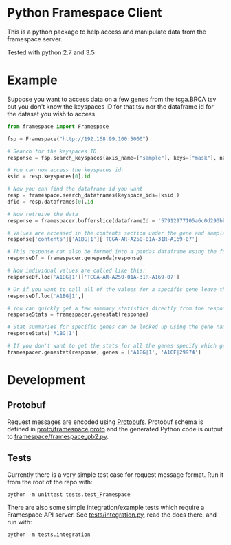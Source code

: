 # Python Framespace Client

This is a python package to help access and manipulate data from the framespace server.

Tested with python 2.7 and 3.5

# Example

Suppose you want to access data on a few genes from the tcga.BRCA tsv but you don't know the keyspaces ID for that tsv nor the dataframe id for the dataset you wish to access.

```python
from framespace import Framespace

fsp = Framespace("http://192.168.99.100:5000")

# Search for the keyspaces ID
response = fsp.search_keyspaces(axis_name=["sample"], keys=["mask"], names=["tcga.BRCA"])

# You can now access the keyspaces id:
ksid = resp.keyspaces[0].id

# Now you can find the dataframe id you want
resp = framespace.search_dataframes(keyspace_ids=[ksid])
dfid = resp.dataframes[0].id

# Now retreive the data
response = framespacer.bufferslice(dataframeId = '57912977105a6c0d293bbe8e', host = "192.168.99.100", port = "5000", newMajor = ["TCGA-S3-A6ZG-01A-22R-A32P-07", "TCGA-AR-A250-01A-31R-A169-07", "TCGA-C8-A1HK-01A-21R-A13Q-07"], pageEnd = 3, buffer = 1000)

# Values are accessed in the contents section under the gene and sample names:
response['contents']['A1BG|1']['TCGA-AR-A250-01A-31R-A169-07']

# This response can also be formed into a pandas dataframe using the following function:
responseDf = framespacer.genepanda(response)

# Now individual values are called like this:
responseDf.loc['A1BG|1']['TCGA-AR-A250-01A-31R-A169-07']

# Or if you want to call all of the values for a specific gene leave the sample side blank:
responseDf.loc['A1BG|1',]

# You can quickly get a few summary statistics directly from the response using the genestat function:
responseStats = framespacer.genestat(response)

# Stat summaries for specific genes can be looked up using the gene name.
responseStats['A1BG|1']

# If you don't want to get the stats for all the genes specify which genes you want using a list:
framespacer.genestat(response, genes = ['A1BG|1', 'A1CF|29974']
```

# Development

## Protobuf

Request messages are encoded using [Protobufs](https://developers.google.com/protocol-buffers/). Protobuf schema is defined in [proto/framespace.proto](proto/framespace.proto) and the generated Python code is output to [framespace/framespace_pb2.py](framespace/framespace_pb2.py).

## Tests

Currently there is a very simple test case for request message format.
Run it from the root of the repo with:

`python -m unittest tests.test_Framespace`

There are also some simple integration/example tests which require a Framespace API
server. See [tests/integration.py](tests/integration.py), read the docs there, and run with:

`python -m tests.integration`
